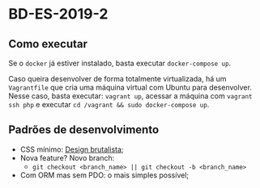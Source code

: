 # BD-ES-2019-2

## Como executar

Se o `docker` já estiver instalado, basta executar `docker-compose up`.

Caso queira desenvolver de forma totalmente virtualizada, há um `Vagrantfile` que cria uma máquina virtual com Ubuntu para desenvolver. Nesse caso, basta executar:
`vagrant up`, acessar a máquina com `vagrant ssh php` e executar `cd /vagrant && sudo docker-compose up`.

## Padrões de desenvolvimento

* CSS mínimo: [Design brutalista](https://brutalist-web.design/);
* Nova feature? Novo branch:
    * `git checkout <branch_name> || git checkout -b <branch_name>`
* Com ORM mas sem PDO: o mais simples possível;